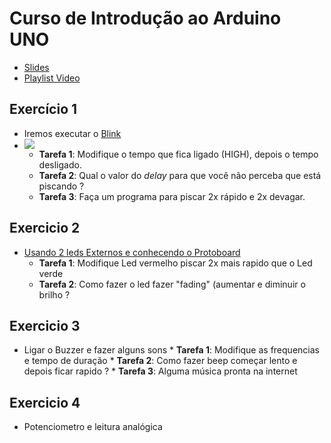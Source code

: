 # Curso de Introdução ao Arduino UNO

* [Slides](https://docs.google.com/presentation/d/1yqwdCv-WAOVx7O0xj2GhLn6BmtSU8hcoTMcNri4V1pM/edit?usp=sharing)
* [Playlist Video](https://www.youtube.com/playlist?list=PLcvOyD_LMr6lAH0bfo5sqHm3ONmF3daMf)
## Exercício 1
 * Iremos executar o [Blink](https://wokwi.com/projects/357997295509663745)
 * ![](https://thestempedia.com/wp-content/uploads/2019/07/Blink-LED-once.gif)
    * **Tarefa 1**: Modifique o tempo que fica ligado (HIGH), depois o tempo desligado.
    * **Tarefa 2**: Qual o valor do *delay* para que você não perceba que está piscando ?
    * **Tarefa 3**: Faça um programa para piscar 2x rápido e 2x devagar. 
    
## Exercicio 2
  * [Usando 2 leds Externos e conhecendo o Protoboard](https://wokwi.com/projects/358178202736399361)
    * **Tarefa 1**: Modifique Led vermelho piscar 2x mais rapido que o Led verde
    * **Tarefa 2**: Como fazer o led fazer "fading" (aumentar e diminuir o brilho ?
    
## Exercicio 3
   * Ligar o Buzzer e fazer alguns sons
    * **Tarefa 1**: Modifique as frequencias e tempo de duração
    * **Tarefa 2**: Como fazer beep começar lento e depois ficar rapido ?
    * **Tarefa 3**: Alguma música pronta na internet

## Exercicio 4
   * Potenciometro e leitura analógica
   
    
   
  
  

